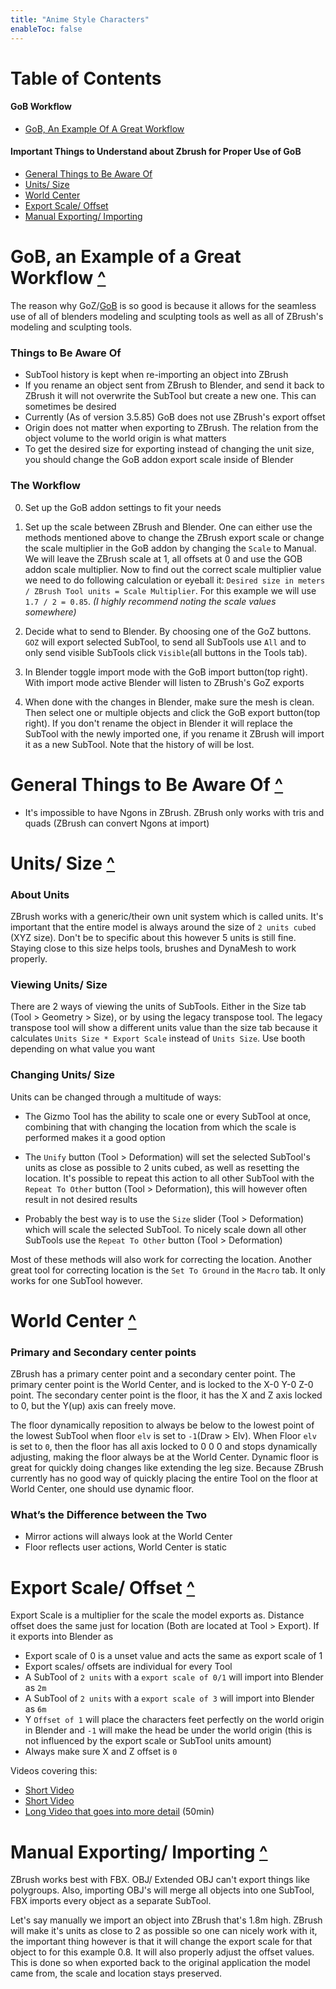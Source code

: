 ```yaml
---
title: "Anime Style Characters"
enableToc: false
---
```


# Table of Contents

#### GoB Workflow
- [GoB, An Example Of A Great Workflow](#gob-an-example-of-a-great-workflow-)

#### Important Things to Understand about Zbrush for Proper Use of GoB
- [General Things to Be Aware Of](#general-things-to-be-aware-of-)
- [Units/ Size](#units-size-)
- [World Center](#world-center-)
- [Export Scale/ Offset](#export-scale-offset-)
- [Manual Exporting/ Importing](#manual-exporting-importing-)


# GoB, an Example of a Great Workflow [^](#table-of-contents)
The reason why GoZ/[GoB](https://github.com/JoseConseco/GoB/releases) is so good is because it allows for the seamless use of all of blenders modeling and sculpting tools as well as all of ZBrush's modeling and sculpting tools.

### Things to Be Aware Of
- SubTool history is kept when re-importing an object into ZBrush
- If you rename an object sent from ZBrush to Blender, and send it back to ZBrush it will not overwrite the SubTool but create a new one. This can sometimes be desired
- Currently (As of version 3.5.85) GoB does not use ZBrush's export offset
- Origin does not matter when exporting to ZBrush. The relation from the object volume to the world origin is what matters
- To get the desired size for exporting instead of changing the unit size, you should change the GoB addon export scale inside of Blender



### The Workflow

0. Set up the GoB addon settings to fit your needs

1. Set up the scale between ZBrush and Blender. One can either use the methods mentioned above to change the ZBrush export scale or change the scale multiplier in the GoB addon by changing the `Scale` to Manual. We will leave the ZBrush scale at 1, all offsets at 0 and use the GOB addon scale multiplier. Now to find out the correct scale multiplier value we need to do following calculation or eyeball it: `Desired size in meters / ZBrush Tool units = Scale Multiplier`. For this example we will use `1.7 / 2 = 0.85`. _(I highly recommend noting the scale values somewhere)_

2. Decide what to send to Blender. By choosing one of the GoZ buttons. `GOZ` will export selected SubTool, to send all SubTools use `All` and to only send visible SubTools click `Visible`(all buttons in the Tools tab).

3. In Blender toggle import mode with the GoB import button(top right). With import mode active Blender will listen to ZBrush's GoZ exports

4. When done with the changes in Blender, make sure the mesh is clean. Then select one or multiple objects and click the GoB export button(top right). If you don't rename the object in Blender it will replace the SubTool with the newly imported one, if you rename it ZBrush will import it as a new SubTool. Note that the history of will be lost.

# General Things to Be Aware Of [^](#table-of-contents)

- It's impossible to have Ngons in ZBrush. ZBrush only works with tris and quads (ZBrush can convert Ngons at import)

# Units/ Size [^](#table-of-contents)
### About Units
ZBrush works with a generic/their own unit system which is called units. It's important that the entire model is always around the size of `2 units cubed` (XYZ size). Don't be to specific about this however 5 units is still fine. Staying close to this size helps tools, brushes and DynaMesh to work properly.

### Viewing Units/ Size
There are 2 ways of viewing the units of SubTools. Either in the Size tab (Tool > Geometry > Size), or by using the legacy transpose tool. The legacy transpose tool will show a different units value than the size tab because it calculates `Units Size * Export Scale` instead of `Units Size`. Use booth depending on what value you want

### Changing Units/ Size
Units can be changed through a multitude of ways:

- The Gizmo Tool has the ability to scale one or every SubTool at once, combining that with changing the location from which the scale is performed makes it a good option

- The `Unify` button (Tool > Deformation) will set the selected SubTool's units as close as possible to 2 units cubed, as well as resetting the location. It's possible to repeat this action to all other SubTool with the `Repeat To Other` button (Tool > Deformation), this will however often result in not desired results

- Probably the best way is to use the `Size` slider (Tool > Deformation) which will scale the selected SubTool. To nicely scale down all other SubTools use the `Repeat To Other` button (Tool > Deformation)

Most of these methods will also work for correcting the location. Another great tool for correcting location is the `Set To Ground` in the `Macro` tab. It only works for one SubTool however.


# World Center [^](#table-of-contents)
### Primary and Secondary center points
ZBrush has a primary center point and a secondary center point. The primary center point is the World Center, and is locked to the X-0 Y-0 Z-0 point. The secondary center point is the floor, it has the X and Z axis locked to 0, but the Y(up) axis can freely move.

The floor dynamically reposition to always be below to the lowest point of the lowest SubTool when floor `elv` is set to `-1`(Draw > Elv). When Floor `elv` is set to `0`, then the floor has all axis locked to 0 0 0 and stops dynamically adjusting, making the floor always be at the World Center. Dynamic floor is great for quickly doing changes like extending the leg size. Because ZBrush currently has no good way of quickly placing the entire Tool on the floor at World Center, one should use dynamic floor.

### What’s the Difference between the Two
- Mirror actions will always look at the World Center
- Floor reflects user actions, World Center is static


# Export Scale/ Offset [^](#table-of-contents)
Export Scale is a multiplier for the scale the model exports as. Distance offset does the same just for location (Both are located at Tool > Export). If it exports into Blender as
- Export scale of 0 is a unset value and acts the same as export scale of 1
- Export scales/ offsets are individual for every Tool
- A SubTool of `2 units` with a `export scale of 0/1` will import into Blender as `2m`
- A SubTool of `2 units` with a `export scale of 3` will import into Blender as `6m`
- Y `Offset of 1` will place the characters feet perfectly on the world origin in Blender and `-1` will make the head be under the world origin (this is not influenced by the export scale or SubTool units amount)
- Always make sure X and Z offset is `0`

Videos covering this:

- [Short Video](https://www.youtube.com/watch?v=4D6vkeCy6rg)
- [Short Video](https://www.youtube.com/watch?v=n2xPrwI9o1U)
- [Long Video that goes into more detail](https://www.youtube.com/watch?v=EXjfH_X2hkM) (50min)


# Manual Exporting/ Importing [^](#table-of-contents)
ZBrush works best with FBX. OBJ/ Extended OBJ can't export things like polygroups. Also, importing OBJ's will merge all objects into one SubTool, FBX imports every object as a separate SubTool.

Let's say manually we import an object into ZBrush that's 1.8m high. ZBrush will make it's units as close to 2 as possible so one can nicely work with it, the important thing however is that it will change the export scale for that object to for this example 0.8. It will also properly adjust the offset values. This is done so when exported back to the original application the model came from, the scale and location stays preserved.